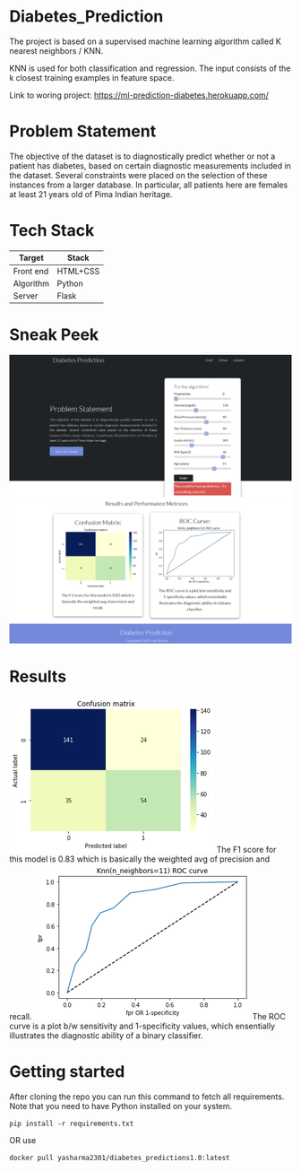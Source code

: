 # Diabetes_Prediction

The project is based on a supervised machine learning algorithm called K nearest neighbors / KNN.

KNN is used for both classification and regression. The input consists of the k closest training examples in feature space.

Link to woring project: https://ml-prediction-diabetes.herokuapp.com/

# Problem Statement

The objective of the dataset is to diagnostically predict whether or not a patient has diabetes, based on certain diagnostic measurements included in the dataset. 
Several constraints were placed on the selection of these instances from a larger database. 
In particular, all patients here are females at least 21 years old of Pima Indian heritage.

# Tech Stack

| Target | Stack |
| ------ | ------ |
| Front end | HTML+CSS |
| Algorithm | Python |
| Server | Flask |


# Sneak Peek
<img src="snapshots/snip1.PNG" >
<img src="snapshots/snip2.PNG" >

# Results

<img src="static/images/confustionMatrix.png" >
The F1 score for this model is 0.83 which is basically the weighted avg of precision and recall. 


<img src="static/images/roc.png" >
The ROC curve is a plot b/w sensitivity and 1-specificity values, which ensentially illustrates the diagnostic ability of a binary classifier. 


# Getting started
After cloning the repo you can run this command to fetch all requirements. Note that you need to have Python installed on your system.
```
pip install -r requirements.txt
```
OR use
```
docker pull yasharma2301/diabetes_predictions1.0:latest
```
